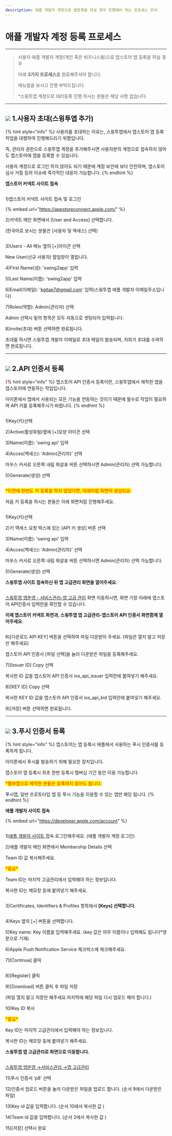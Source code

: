 ```yaml
---
description: 애플 개발자 계정으로 앱등록을 하실 경우 진행해야 하는 프로세스 안내
---
```


# 애플 개발자 계정 등록 프로세스

***

> 사용자 애플 개발자 계정(개인 혹은 비즈니스용)으로 앱스토어 앱 등록을 하실 경우
>
> 아래 **3가지 프로세스**를 완료해주셔야 합니다.
>
> 매뉴얼을 보시고 진행 부탁드립니다.&#x20;
>
> \*스윙투앱 계정으로 대리등록 진행 하시는 분들은 해당 사항 없습니다.&#x20;

***



## ![](https://wp.swing2app.co.kr/wp-content/uploads/2018/09/%EB%8B%A8%EB%9D%BD1-1.png) 1.사용자 초대(스윙투앱 추가)



{% hint style="info" %}
사용자를 초대하는 이유는, 스윙투앱에서 앱스토어 앱 등록 작업을 대행하여 진행해드리기 위함입니다.

즉, 관리자 권한으로 스윙투앱 계정을 추가해주시면 사용자분의 계정으로 접속하지 않아도 앱스토어에 앱을 등록할 수 있습니다.&#x20;

사용자 계정으로 로그인 하지 않아도 되기 때문에 계정  보안에 보다 안전하며, 앱스토어 심사 거절 등의 이슈에 즉각적인 대응이 가능합니다.&#x20;
{% endhint %}



**앱스토어 커넥트 사이트 접속**

<div align="left">

<figure><img src="../.gitbook/assets/API4 (1).png" alt=""><figcaption></figcaption></figure>

</div>

1\)앱스토어 커넥트 사이트 접속 및 로그인

{% embed url="https://appstoreconnect.apple.com/" %}

2\)커넥트 메인 화면에서 \[User and Access] 선택합니다.&#x20;

(한국어로 보시는 분들은 \[사용자 및 액세스] 선택)



<figure><img src="../.gitbook/assets/초대1.png" alt=""><figcaption></figcaption></figure>

3\)Users - All 메뉴 옆의  \[+]아이콘 선택

New User(신규 사용자) 팝업창이 열립니다.

4\)First Name(성): 'swing2app' 입력

5\)Last Name(이름): 'swing2app' 입력

6\)Email(이메일): 'kgitae7@gmail.com' 입력(스윙투앱 애플 개발자 이메일주소입니다)

7\)Roles(역할): Admin(관리자) 선택

Admin 선택시 밑의 항목은 모두 자동으로 셋팅되어 입력됩니다.&#x20;

8\)invite(초대) 버튼 선택하면 완료됩니다.&#x20;

초대를 하시면 스윙투앱 개발자 이메일로 초대 메일이 발송되며, 저희가 초대를 수락하면 완료됩니다.&#x20;

***



## ![](https://wp.swing2app.co.kr/wp-content/uploads/2018/09/%EB%8B%A8%EB%9D%BD1-1.png) 2.**API 인증서 등록**



{% hint style="info" %}
앱스토어 API 인증서 등록이란, 스윙투앱에서 제작한 앱을 앱스토어에 연동하는 작업입니다.&#x20;

아이폰에서 앱에서 사용되는 모든 기능을 연동하는 것이기 때문에 필수로 작업이 필요하며 API 키를 등록해주시기 바랍니다.&#x20;
{% endhint %}



<div align="left">

<figure><img src="../.gitbook/assets/API(숫자변경1).png" alt=""><figcaption></figcaption></figure>

</div>

1\)Key(키)선택&#x20;

2\)Active(활성화됨)옆에 \[+]모양 아이콘 선택

3\)Name(이름): 'swing api' 입력

4\)Acces(액세스): 'Admin(관리자)' 선택

마우스 커서로 오른쪽 내림 화살표 버튼 선택하시면 Admin(관리자) 선택 가능합니다.&#x20;

5\)Generate(생성) 선택



<div align="left">

<figure><img src="../.gitbook/assets/warning-(2) (1).png" alt=""><figcaption></figcaption></figure>

</div>

<mark style="color:red;">\*이전에 한번도 키 등록을 하지 않았다면, 아래처럼 화면이 생성되요.</mark>

처음 키 등록을 하시는 분들은 아래 화면처럼 진행해주세요.&#x20;

<figure><img src="../.gitbook/assets/API(변수1).jpg" alt=""><figcaption></figcaption></figure>

1\)Key(키)선택&#x20;

2\)키 액세스 요청 박스에 있는 \[API 키 생성] 버튼 선택

3\)Name(이름): 'swing api' 입력

4\)Acces(액세스): 'Admin(관리자)' 선택

마우스 커서로 오른쪽 내림 화살표 버튼 선택하시면 Admin(관리자) 선택 가능합니다.&#x20;

5\)Generate(생성) 선택



**스윙투앱 사이트 접속하신 뒤 앱 고급관리 화면을 열어주세요.**&#x20;

<div align="left">

<figure><img src="../.gitbook/assets/API (1).png" alt=""><figcaption></figcaption></figure>

</div>

[스윙투앱 앱운영 - 서비스관리-앱 고급 관리](https://www.swing2app.co.kr/view/app\_advanced\_management) 화면 이동하시면, 화면 가장 아래에 앱스토어 API인증서 입력란을 확인할 수 있습니다.&#x20;



**이제 앱스토어 커넥트 화면과, 스윙투앱 앱 고급관리-앱스토어 API 인증서 화면함께 열어주세요.**&#x20;

<figure><img src="../.gitbook/assets/API(숫자변경2).png" alt=""><figcaption></figcaption></figure>

6\)\[다운로드 API KEY] 버튼을 선택하여 파일 다운받아 주세요. (파일은 열지 말고 저장만 해주세요)

앱스토어 API 인증서 \[파일 선택]을 눌러 다운받은 파일을 등록해주세요.

7\)\[Issuer ID] Copy 선택&#x20;

복사한 ID 값을 앱스토어 API 인증서 ios\_api\_issuer 입력란에 붙여넣기 해주세요.&#x20;

8\)\[KEY ID] Copy 선택&#x20;

복사한 KEY ID 값을 앱스토어 API 인증서 ios\_api\_kid 입력란에 붙여넣기 해주세요.&#x20;

9\)\[저장] 버튼 선택하면 완료됩니다.&#x20;



***



## ![](https://wp.swing2app.co.kr/wp-content/uploads/2018/09/%EB%8B%A8%EB%9D%BD1-1.png) 3.푸시 인증서 등록



{% hint style="info" %}
앱스토어는 앱 등록시 애플에서 사용하는 푸시 인증서를 등록하게 됩니다.&#x20;

아이폰에서 푸시를 발송하기 위해 필요한 장치입니다.

앱스토어 앱 등록시 최초 한번 등록시 멤버십 기간 동안 이용 가능합니다.

<mark style="color:red;">\*웹뷰앱으로 제작한 분들은 등록하지 않아도 됩니다.</mark>&#x20;

푸시앱, 일반 프로토타입 앱 등 푸시 기능을 이용할 수 있는 앱만 해당 됩니다.&#x20;
{% endhint %}



**애플 개발자 사이트 접속**

{% embed url="https://developer.apple.com/account" %}

<div align="left">

<figure><img src="../.gitbook/assets/푸시인증서1-1.png" alt=""><figcaption></figcaption></figure>

</div>

1\)[애플 개발자 사이트 ](https://developer.apple.com/account/)접속 로그인해주세요. (애플 개발자 계정 로그인)

2\)애플 개발자 메인 화면에서 Membership Details  선택

Team ID 값 복사해주세요.

<mark style="color:red;">\*중요\*</mark>

Team ID는 마지막 고급관리에서 입력해야 하는 정보입니다.

복사한 ID는 메모장 등에 붙여넣기 해주세요.



<div align="left">

<figure><img src="../.gitbook/assets/푸시인증서2-1.png" alt=""><figcaption></figcaption></figure>

</div>

3\)Certificates, Identifiers & Profiles 항목에서 **\[Keys] 선택합니다.**



<div align="left">

<figure><img src="../.gitbook/assets/푸시인증서3-1.png" alt=""><figcaption></figcaption></figure>

</div>

4\)Keys 옆의 \[+] 버튼을 선택합니다.

5\)Key name: Key 이름을 입력해주세요. (key 값은 아무 이름이나 입력해도 됩니다\*영문으로 기재)

6\)Apple Push Notification Service 체크박스에 체크해주세요.

7\)\[Continue] 클릭



<div align="left">

<figure><img src="../.gitbook/assets/푸시인증서4-1.png" alt=""><figcaption></figcaption></figure>

</div>

8\)\[Register] 클릭

9\)\[Download] 버튼 클릭 후 파일 저장

(파일 열지 말고 저장만 해주세요.마지막에 해당 파일 다시 업로드 해야 합니다.)

10\)Key ID 복사

<mark style="color:red;">\*중요\*</mark>

Key ID는 마지막 고급관리에서 입력해야 하는 정보입니다.

복사한 ID는 메모장 등에 붙여넣기 해주세요.



**스윙투앱 앱 고급관리로 화면으로 이동합니다.**

<div align="left">

<figure><img src="../.gitbook/assets/푸시인증서5-1.png" alt=""><figcaption></figcaption></figure>

</div>

[스윙투앱  앱운영 →서비스관리 →앱 고급관리](http://www.swing2app.co.kr/view/app\_advanced\_management)

11\)푸시 인증서 ‘p8’ 선택

12\)인증서 업로드 버튼을 눌러 다운받은 파일을 업로드 합니다. (순서 9에서 다운받은 파일)

13\)Key id 값을 입력합니다. (순서 10에서 복사한 값 )

14\)Team id 값을 입력합니다. (순서 2에서 복사한 값 )

15\)\[저장] 선택시 완료

